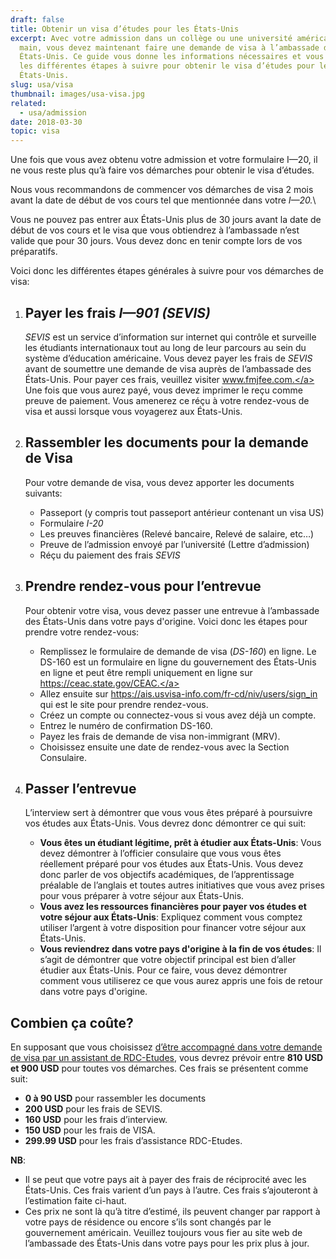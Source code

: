 ```yaml
---
draft: false
title: Obtenir un visa d’études pour les États-Unis
excerpt: Avec votre admission dans un collège ou une université américaine en
  main, vous devez maintenant faire une demande de visa à l’ambassade des
  États-Unis. Ce guide vous donne les informations nécessaires et vous explique
  les différentes étapes à suivre pour obtenir le visa d’études pour les
  États-Unis.
slug: usa/visa
thumbnail: images/usa-visa.jpg
related:
  - usa/admission
date: 2018-03-30
topic: visa
---
```

Une fois que vous avez obtenu votre admission et votre formulaire I—20, il ne vous reste plus qu’à faire vos démarches pour obtenir le visa d’études.

Nous vous recommandons de commencer vos démarches de visa 2 mois avant la date de début de vos cours tel que mentionnée dans votre *I—20.*\

Vous ne pouvez pas entrer aux États-Unis plus de 30 jours avant la date de début de vos cours et le visa que vous obtiendrez à l’ambassade n’est valide que pour 30 jours.
Vous devez donc en tenir compte lors de vos préparatifs.

Voici donc les différentes étapes générales à suivre pour vos démarches de visa:

1. ## Payer les frais *I—901 (SEVIS)*

   *SEVIS* est un service d’information sur internet qui contrôle et surveille les étudiants internationaux tout au long de leur parcours au sein du système d’éducation américaine.
   Vous devez payer les frais de *SEVIS* avant de soumettre une demande de visa auprès de l’ambassade des États-Unis.
   Pour payer ces frais, veuillez visiter <a href="https://www.fmjfee.com" target="_blank" rel="nofollow noopener">www.fmjfee.com.</a>
   Une fois que vous aurez payé, vous devez imprimer le reçu comme preuve de paiement. Vous amenerez ce réçu à votre rendez-vous de visa et aussi lorsque vous voyagerez aux États-Unis.
2. ## Rassembler les documents pour la demande de Visa

   Pour votre demande de visa, vous devez apporter les documents suivants:

   * Passeport (y compris tout passeport antérieur contenant un visa US)
   * Formulaire *I-20*
   * Les preuves financières (Relevé bancaire, Relevé de salaire, etc…)
   * Preuve de l’admission envoyé par l’université (Lettre d’admission)
   * Réçu du paiement des frais *SEVIS*
3. ## Prendre rendez-vous pour l’entrevue

   Pour obtenir votre visa, vous devez passer une entrevue à l’ambassade des États-Unis dans votre pays d'origine.
   Voici donc les étapes pour prendre votre rendez-vous:

   * Remplissez le formulaire de demande de visa (*DS-160*) en ligne.
     Le DS-160 est un formulaire en ligne du gouvernement des États-Unis en ligne et peut être rempli uniquement en ligne sur <a href="https://ceac.state.gov/CEAC" target="_blank" rel="nofollow noopener">https://ceac.state.gov/CEAC.</a>
   * Allez ensuite sur <a href="https://ais.usvisa-info.com/fr-cd/niv/users/sign_in" target="_blank" rel="nofollow noopener">https://ais.usvisa-info.com/fr-cd/niv/users/sign_in</a> qui est le site pour prendre rendez-vous.
   * Créez un compte ou connectez-vous si vous avez déjà un compte.
   * Entrez le numéro de confirmation DS-160.
   * Payez les frais de demande de visa non-immigrant (MRV).
   * Choisissez ensuite une date de rendez-vous avec la Section Consulaire.
4. ## Passer l’entrevue

   L’interview sert à démontrer que vous vous êtes préparé à poursuivre vos études aux États-Unis. Vous devrez donc démontrer ce qui suit:

   * **Vous êtes un étudiant légitime, prêt à étudier aux États-Unis**: Vous devez démontrer à l’officier consulaire que vous vous êtes réellement préparé pour vos études aux États-Unis.
     Vous devez donc parler de vos objectifs académiques, de l’apprentissage préalable de l’anglais et toutes autres initiatives que vous avez prises pour vous préparer à votre séjour aux États-Unis.
   * **Vous avez les ressources financières pour payer vos études et votre séjour aux États-Unis**: Expliquez comment vous comptez utiliser l’argent à votre disposition pour financer votre séjour aux États-Unis.
   * **Vous reviendrez dans votre pays d'origine à la fin de vos études**: Il s’agit de démontrer que votre objectif principal est bien d’aller étudier aux États-Unis.
     Pour ce faire, vous devez démontrer comment vous utiliserez ce que vous aurez appris une fois de retour dans votre pays d'origine.

## Combien ça coûte?

En supposant que vous choisissez [d’être accompagné dans votre demande de visa par un assistant de RDC-Etudes](/accompagnement), vous devrez prévoir entre **810 USD et 900 USD** pour toutes vos démarches.
Ces frais se présentent comme suit:

* **0 à 90 USD** pour rassembler les documents
* **200 USD** pour les frais de SEVIS.
* **160 USD** pour les frais d’interview.
* **150 USD** pour les frais de VISA.
* **299.99 USD** pour les frais d’assistance RDC-Etudes.

**NB**:

* Il se peut que votre pays ait à payer des frais de réciprocité avec les États-Unis. Ces frais varient d’un pays à l’autre. Ces frais s’ajouteront à l’estimation faite ci-haut.
* Ces prix ne sont là qu’à titre d’estimé, ils peuvent changer par rapport à votre pays de résidence ou encore s’ils sont changés par le gouvernement américain. Veuillez toujours vous fier au site web de l’ambassade des États-Unis dans votre pays pour les prix plus à jour.